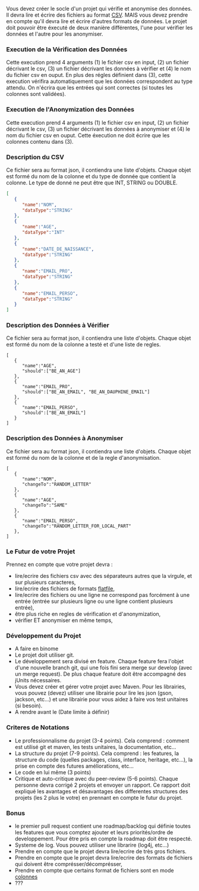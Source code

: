 Vous devez créer le socle d'un projet qui vérifie et anonymise des données. 
Il devra lire et écrire des fichiers au format [CSV](https://fr.wikipedia.org/wiki/Comma-separated_values). 
MAIS vous devez prendre en compte qu'il devra lire et écrire d'autres formats de données.
Le projet doit pouvoir être éxecuté de deux manière différentes, l'une pour vérifier les données et l'autre pour les anonymiser.

### Execution de la Vérification des Données
Cette execution prend 4 arguments (1) le fichier csv en input, (2) un fichier décrivant le csv, (3) un fichier décrivant les données à vérifier et (4) le nom du fichier csv en ouput.
En plus des régles définient dans (3), cette execution vérifira automatiquement que les données correspondent au type attendu. 
On n'écrira que les entrées qui sont correctes (si toutes les colonnes sont validées).

### Execution de l'Anonymization des Données
Cette execution prend 4 arguments (1) le fichier csv en input, (2) un fichier décrivant le csv, (3) un fichier décrivant les données à anonymiser et (4) le nom du fichier csv en ouput. Cette éxecution ne doit écrire que les colonnes contenu dans (3).

### Description du CSV
Ce fichier sera au format json, il contiendra une liste d'objets. Chaque objet est formé  du nom de la colonne et du type de donnée que contient la colonne. Le type de donné ne peut être que INT, STRING ou DOUBLE.
```JSON
[ 
   { 
      "name":"NOM",
      "dataType":"STRING"
   },
   { 
      "name":"AGE",
      "dataType":"INT"
   },
   { 
      "name":"DATE_DE_NAISSANCE",
      "dataType":"STRING"
   },
   { 
      "name":"EMAIL_PRO",
      "dataType":"STRING"
   },
   { 
      "name":"EMAIL_PERSO",
      "dataType":"STRING"
   }
]
```

### Description des Données à Vérifier
Ce fichier sera au format json, il contiendra une liste d'objets. Chaque objet est formé du nom de la colonne a testé et d'une liste de regles.
```
[ 
   { 
      "name":"AGE",
      "should":["BE_AN_AGE"]
   },
   { 
      "name":"EMAIL_PRO",
      "should":["BE_AN_EMAIL", "BE_AN_DAUPHINE_EMAIL"]
   },
   { 
      "name":"EMAIL_PERSO",
      "should":["BE_AN_EMAIL"]
   }
]
```

### Description des Données à Anonymiser
Ce fichier sera au format json, il contiendra une liste d'objets. Chaque objet est formé du nom de la colonne et de la regle d'anonymisation.
```
[ 
   { 
      "name":"NOM",
      "changeTo":"RANDOM_LETTER"
   },   
   { 
      "name":"AGE",
      "changeTo":"SAME"
   },      
   { 
      "name":"EMAIL_PERSO",
      "changeTo":"RANDOM_LETTER_FOR_LOCAL_PART"
   },
]
```

### Le Futur de votre Projet
Prennez en compte que votre projet devra :
- lire/ecrire des fichiers csv avec des séparateurs autres que la virgule, et sur plusieurs caracteres,
- lire/ecrire des fichiers de formats [flatfile](https://en.wikipedia.org/wiki/Flat-file_database),
- lire/ecrire des fichiers ou une ligne ne correspond pas forcément à une entrée (entrée sur plusieurs ligne ou une ligne contient plusieurs entrée),
- être plus riche en regles de vérification et d'anonymization,
- vérifier ET anonymiser en même temps,



### Développement du Projet
- A faire en binome
- Le projet doit utiliser git. 
- Le développement sera divisé en feature. Chaque feature fera l'objet d'une nouvelle branch git, qui une fois fini sera merge sur develop (avec un merge request). De plus chaque feature doit être accompagné des jUnits nécessaires.
- Vous devez créer et gérer votre projet avec Maven. Pour les librairies, vous pouvez (devez) utiliser une librairie pour lire les json (gson, jackson, etc...) et une librairie pour vous aidez à faire vos test unitaires (si besoin).
- A rendre avant le (Date limite à définir)

### Criteres de Notations
- Le professionnalisme du projet (3-4 points). Cela comprend : comment est utilisé git et maven, les tests unitaires, la documentation,  etc... 
- La structure du projet (7-9 points). Cela comprend : les features, la structure du code (quelles packages, class, interface, heritage, etc...), la prise en compte des futures améliorations, etc... 
- Le code en lui même (3 points)
- Critique et auto-critique avec du peer-review (5-6 points). Chaque personne devra corrigé 2 projets et envoyer un rapport.
Ce rapport doit expliqué les avantages et désavantages des differentes structures des projets (les 2 plus le votre) en prennant en compte le futur du projet.


### Bonus
- le premier pull request contient une roadmap/backlog qui définie toutes les features que vous comptez ajouter et leurs priorités/ordre de developpement. Pour être pris en compte la roadmap doit être respecté. 
- Systeme de log. Vous pouvez utiliser une librarire (log4j, etc...)
- Prendre en compte que le projet devra lire/ecrire de très gros fichiers.
- Prendre en compte que le projet devra lire/ecrire des formats de fichiers qui doivent être comprésser/décomprésser,
- Prendre en compte que certains format de fichiers sont en mode [colonnes](https://fr.wikipedia.org/wiki/Base_de_donn%C3%A9es_orient%C3%A9e_colonnes)
- ???

